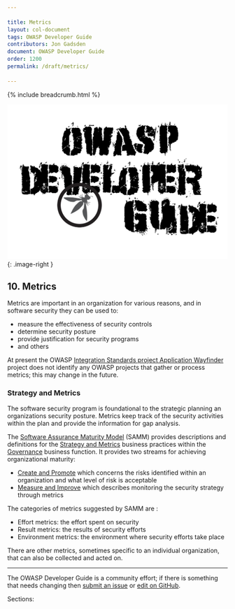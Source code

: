 ```yaml
---

title: Metrics
layout: col-document
tags: OWASP Developer Guide
contributors: Jon Gadsden
document: OWASP Developer Guide
order: 1200
permalink: /draft/metrics/

---
```


{% include breadcrumb.html %}

<style type="text/css">
.image-right {
  height: 180px;
  display: block;
  margin-left: auto;
  margin-right: auto;
  float: right;
}
</style>

![Developer Guide](../../assets/images/dg_alt.png "OWASP Developer Guide"){: .image-right }

## 10. Metrics

Metrics are important in an organization for various reasons, and in software security they can be used to:

* measure the effectiveness of security controls
* determine security posture
* provide justification for security programs
* and others

At present the OWASP [Integration Standards project Application Wayfinder][wayfinder] project
does not identify any OWASP projects that gather or process metrics; this may change in the future.

### Strategy and Metrics

The software security program is foundational to the strategic planning an organizations security posture.
Metrics keep track of the security activities within the plan and provide the information for gap analysis.

The [Software Assurance Maturity Model][samm] (SAMM) provides descriptions and definitions
for the [Strategy and Metrics][sammgsm] business practices within the [Governance][sammg] business function.
It provides two streams for achieving organizational maturity:

* [Create and Promote][sammgsma]
  which concerns the risks identified within an organization and what level of risk is acceptable
* [Measure and Improve][sammgsmb] which describes monitoring the security strategy through metrics

The categories of metrics suggested by SAMM are :

* Effort metrics: the effort spent on security
* Result metrics: the results of security efforts
* Environment metrics: the environment where security efforts take place

There are other metrics, sometimes specific to an individual organization, that can also be collected and acted on.

----

The OWASP Developer Guide is a community effort; if there is something that needs changing
then [submit an issue][issue1200] or [edit on GitHub][edit1200].

[edit1200]: https://github.com/OWASP/www-project-developer-guide/blob/main/draft/12-metrics/toc.md
[issue1200]: https://github.com/OWASP/www-project-developer-guide/issues/new?labels=enhancement&template=request.md&title=Update:%2012-metrics/00-toc
[samm]: https://owaspsamm.org/about/
[sammg]: https://owaspsamm.org/model/governance/
[sammgsm]: https://owaspsamm.org/model/governance/strategy-and-metrics/
[sammgsma]: https://owaspsamm.org/model/governance/strategy-and-metrics/stream-a/
[sammgsmb]: https://owaspsamm.org/model/governance/strategy-and-metrics/stream-b/
[wayfinder]: https://owasp.org/www-project-integration-standards/

Sections:
